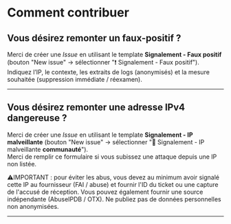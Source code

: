 # Comment contribuer

## Vous désirez remonter un faux-positif ?

Merci de créer une *Issue* en utilisant le template **Signalement - Faux positif** (bouton "New issue" → sélectionner "❗ Signalement - Faux positif").  
Indiquez l’IP, le contexte, les extraits de logs (anonymisés) et la mesure souhaitée (suppression immédiate / réexamen).

---

## Vous désirez remonter une adresse IPv4 dangereuse ?

Merci de créer une *Issue* en utilisant le template **Signalement - IP malveillante** (bouton "New issue" → sélectionner "🚨 Signalement - IP malveillante **communauté**").  
Merci de remplir ce formulaire si vous subissez une attaque depuis une IP non listée.

⚠IMPORTANT : pour éviter les abus, vous devez au minimum avoir signalé cette IP au fournisseur (FAI / abuse) et fournir l'ID du ticket ou une capture de l'accusé de réception.
Vous pouvez également fournir une source indépendante (AbuseIPDB / OTX). Ne publiez pas de données personnelles non anonymisées.

---

